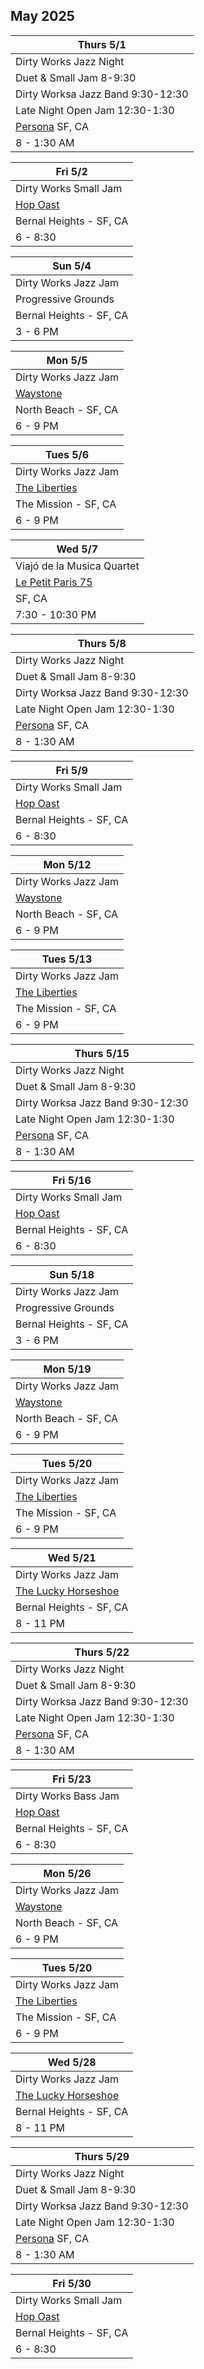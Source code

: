 ## May 2025

| Thurs 5/1
|-
| Dirty Works Jazz Night
| Duet & Small Jam 8-9:30
| Dirty Worksa Jazz Band 9:30-12:30
| Late Night Open Jam 12:30-1:30
| <a href="https://www.persona-sf.com" target="new">Persona</a> SF, CA
| 8 - 1:30 AM

| Fri 5/2
|-
| Dirty Works Small Jam
| <a href="https://hopoast.com" target="new">Hop Oast</a>
| Bernal Heights - SF, CA
| 6 - 8:30

| Sun 5/4
|-
| Dirty Works Jazz Jam
| Progressive Grounds
| Bernal Heights - SF, CA
| 3 - 6 PM

| Mon 5/5
|-
| Dirty Works Jazz Jam
| <a href="https://www.waystonesf.com" target="new">Waystone</a>
| North Beach - SF, CA
| 6 - 9 PM

| Tues 5/6
|-
| Dirty Works Jazz Jam
| <a href="https://www.theliberties.com" target="new">The Liberties</a>
| The Mission - SF, CA
| 6 - 9 PM

| Wed 5/7
|-
| Viajó de la Musica Quartet
| <a href="https://lppsf.com" target="Le Petit">Le Petit Paris 75</a>
| SF, CA
| 7:30 - 10:30 PM

| Thurs 5/8
|-
| Dirty Works Jazz Night
| Duet & Small Jam 8-9:30
| Dirty Worksa Jazz Band 9:30-12:30
| Late Night Open Jam 12:30-1:30
| <a href="https://www.persona-sf.com" target="new">Persona</a> SF, CA
| 8 - 1:30 AM

| Fri 5/9
|-
| Dirty Works Small Jam
| <a href="https://hopoast.com" target="new">Hop Oast</a>
| Bernal Heights - SF, CA
| 6 - 8:30

| Mon 5/12
|-
| Dirty Works Jazz Jam
| <a href="https://www.waystonesf.com" target="new">Waystone</a>
| North Beach - SF, CA
| 6 - 9 PM

| Tues 5/13
|-
| Dirty Works Jazz Jam
| <a href="https://www.theliberties.com" target="new">The Liberties</a>
| The Mission - SF, CA
| 6 - 9 PM

| Thurs 5/15
|-
| Dirty Works Jazz Night
| Duet & Small Jam 8-9:30
| Dirty Worksa Jazz Band 9:30-12:30
| Late Night Open Jam 12:30-1:30
| <a href="https://www.persona-sf.com" target="new">Persona</a> SF, CA
| 8 - 1:30 AM

| Fri 5/16
|-
| Dirty Works Small Jam
| <a href="https://hopoast.com" target="new">Hop Oast</a>
| Bernal Heights - SF, CA
| 6 - 8:30

| Sun 5/18
|-
| Dirty Works Jazz Jam
| Progressive Grounds
| Bernal Heights - SF, CA
| 3 - 6 PM

| Mon 5/19
|-
| Dirty Works Jazz Jam
| <a href="https://www.waystonesf.com" target="new">Waystone</a>
| North Beach - SF, CA
| 6 - 9 PM

| Tues 5/20
|-
| Dirty Works Jazz Jam
| <a href="https://www.theliberties.com" target="new">The Liberties</a>
| The Mission - SF, CA
| 6 - 9 PM

| Wed 5/21
|-
| Dirty Works Jazz Jam
| <a href="https://www.theluckyhorseshoebar.com/" target="Shoe">The Lucky Horseshoe</a>
| Bernal Heights - SF, CA
| 8 - 11 PM

| Thurs 5/22
|-
| Dirty Works Jazz Night
| Duet & Small Jam 8-9:30
| Dirty Worksa Jazz Band 9:30-12:30
| Late Night Open Jam 12:30-1:30
| <a href="https://www.persona-sf.com" target="new">Persona</a> SF, CA
| 8 - 1:30 AM

| Fri 5/23
|-
| Dirty Works Bass Jam
| <a href="https://hopoast.com" target="new">Hop Oast</a>
| Bernal Heights - SF, CA
| 6 - 8:30

| Mon 5/26
|-
| Dirty Works Jazz Jam
| <a href="https://www.waystonesf.com" target="new">Waystone</a>
| North Beach - SF, CA
| 6 - 9 PM

| Tues 5/20
|-
| Dirty Works Jazz Jam
| <a href="https://www.theliberties.com" target="new">The Liberties</a>
| The Mission - SF, CA
| 6 - 9 PM

| Wed 5/28
|-
| Dirty Works Jazz Jam
| <a href="https://www.theluckyhorseshoebar.com/" target="Shoe">The Lucky Horseshoe</a>
| Bernal Heights - SF, CA
| 8 - 11 PM

| Thurs 5/29
|-
| Dirty Works Jazz Night
| Duet & Small Jam 8-9:30
| Dirty Worksa Jazz Band 9:30-12:30
| Late Night Open Jam 12:30-1:30
| <a href="https://www.persona-sf.com" target="new">Persona</a> SF, CA
| 8 - 1:30 AM

| Fri 5/30
|-
| Dirty Works Small Jam
| <a href="https://hopoast.com" target="new">Hop Oast</a>
| Bernal Heights - SF, CA
| 6 - 8:30
